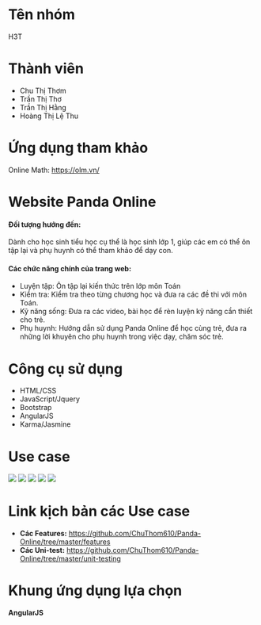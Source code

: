 Tên nhóm
========
H3T

Thành viên
==========
* Chu Thị Thơm
* Trần Thị Thơ
* Trần Thị Hằng
* Hoàng Thị Lệ Thu

Ứng dụng tham khảo
==================
Online Math: https://olm.vn/

Website Panda Online
====================
#### **Đối tượng hướng đến**:
  Dành cho học sinh tiểu học cụ thể là học sinh lớp 1, giúp các em có thể ôn tập lại và phụ huynh có thể tham khảo để dạy con.

#### **Các chức năng chính của trang web**:
* Luyện tập: Ôn tập lại kiến thức trên lớp môn Toán
* Kiểm tra: Kiểm tra theo từng chương học và đưa ra các đề thi với môn Toán.
* Kỹ năng sống: Đưa ra các video, bài học để rèn luyện kỹ năng cần thiết cho trẻ.
* Phụ huynh: Hướng dẫn sử dụng Panda Online để học cùng trẻ, đưa ra những lời khuyên cho phụ huynh trong việc dạy, chăm sóc trẻ.

Công cụ sử dụng
===============
* HTML/CSS
* JavaScript/Jquery
* Bootstrap
* AngularJS
* Karma/Jasmine

Use case
========
<img src="http://i.imgur.com/4Yunw3b.jpg">
<img src="http://i.imgur.com/lY0vEso.jpg">
<img src="http://i.imgur.com/Vuj6ddr.jpg">
<img src="http://i.imgur.com/5ipdfH1.jpg">
<img src="http://i.imgur.com/MBQ076q.jpg">

Link kịch bản các Use case
==========================
* **Các Features:** https://github.com/ChuThom610/Panda-Online/tree/master/features
* **Các Uni-test:** https://github.com/ChuThom610/Panda-Online/tree/master/unit-testing

Khung ứng dụng lựa chọn
=======================
**AngularJS**
